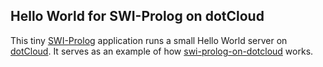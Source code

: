 ## Hello World for SWI-Prolog on dotCloud

This tiny [SWI-Prolog](http://www.swi-prolog-.org) application runs a small Hello World server on [dotCloud](https://www.dotcloud.com).  It serves as an example of how [swi-prolog-on-dotcloud](mndrix/swi-prolog-on-dotcloud) works.
